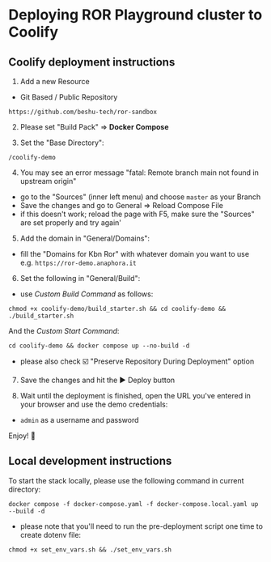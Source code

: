 # Deploying ROR Playground cluster to Coolify

## Coolify deployment instructions

1. Add a new Resource
- Git Based / Public Repository
```
https://github.com/beshu-tech/ror-sandbox
```

2. Please set "Build Pack" => **Docker Compose**

3. Set the "Base Directory":
```
/coolify-demo
```

4. You may see an error message "fatal: Remote branch main not found in upstream origin"
- go to the "Sources" (inner left menu) and choose `master` as your Branch
- Save the changes and go to General => Reload Compose File
- if this doesn't work; reload the page with F5, make sure the "Sources" are set properly and try again'

5. Add the domain in "General/Domains":
- fill the "Domains for Kbn Ror" with whatever domain you want to use e.g. `https://ror-demo.anaphora.it`

6. Set the following in "General/Build":
- use *Custom Build Command* as follows:
```
chmod +x coolify-demo/build_starter.sh && cd coolify-demo && ./build_starter.sh
```
And the *Custom Start Command*:
```
cd coolify-demo && docker compose up --no-build -d
```
- please also check ☑️ "Preserve Repository During Deployment" option

7. Save the changes and hit the ▶️ Deploy button

8. Wait until the deployment is finished, open the URL you've entered in your browser and use the demo credentials:
- `admin` as a username and password

Enjoy! 🚀

## Local development instructions

To start the stack locally, please use the following command in current directory:
```shell
docker compose -f docker-compose.yaml -f docker-compose.local.yaml up --build -d
```
- please note that you'll need to run the pre-deployment script one time to create dotenv file:
```shell
chmod +x set_env_vars.sh && ./set_env_vars.sh
```
